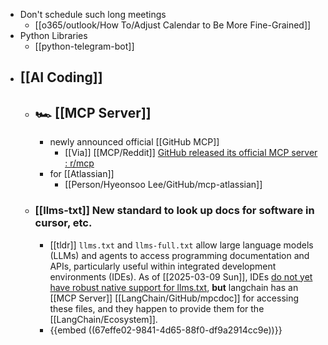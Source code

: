 - Don't schedule such long meetings
	- [[o365/outlook/How To/Adjust Calendar to Be More Fine-Grained]]
- Python Libraries
	- [[python-telegram-bot]]
- ## [[AI Coding]]
	- ## 🏎️ [[MCP Server]]
		- newly announced official [[GitHub MCP]]
			- [[Via]] [[MCP/Reddit]] [GitHub released its official MCP server : r/mcp](https://www.reddit.com/r/mcp/comments/1jri4c6/github_released_its_official_mcp_server/)
		- for [[Atlassian]]
			- [[Person/Hyeonsoo Lee/GitHub/mcp-atlassian]]
	- ### [[llms-txt]] New standard to look up docs for software in cursor, etc.
		- [[tldr]] `llms.txt` and `llms-full.txt` allow large language models (LLMs) and agents to access programming documentation and APIs, particularly useful within integrated development environments (IDEs). As of [[2025-03-09 Sun]], IDEs [do not yet have robust native support for llms.txt](https://x.com/jeremyphoward/status/1902109312216129905?t=1eHFv2vdNdAckajnug0_Vw&s=19), **but** langchain has an [[MCP Server]]  [[LangChain/GitHub/mpcdoc]] for accessing these files, and they happen to provide them for the [[LangChain/Ecosystem]].
		- {{embed ((67effe02-9841-4d65-88f0-df9a2914cc9e))}}